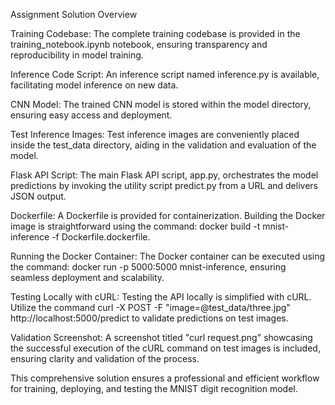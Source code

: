 Assignment Solution Overview

Training Codebase: The complete training codebase is provided in the training_notebook.ipynb notebook, ensuring transparency and reproducibility in model training.

Inference Code Script: An inference script named inference.py is available, facilitating model inference on new data.

CNN Model: The trained CNN model is stored within the model directory, ensuring easy access and deployment.

Test Inference Images: Test inference images are conveniently placed inside the test_data directory, aiding in the validation and evaluation of the model.

Flask API Script: The main Flask API script, app.py, orchestrates the model predictions by invoking the utility script predict.py from a URL and delivers JSON output.

Dockerfile: A Dockerfile is provided for containerization. Building the Docker image is straightforward using the command: docker build -t mnist-inference -f Dockerfile.dockerfile.

Running the Docker Container: The Docker container can be executed using the command: docker run -p 5000:5000 mnist-inference, ensuring seamless deployment and scalability.

Testing Locally with cURL: Testing the API locally is simplified with cURL. Utilize the command curl -X POST -F "image=@test_data/three.jpg" http://localhost:5000/predict to validate predictions on test images.

Validation Screenshot: A screenshot titled "curl request.png" showcasing the successful execution of the cURL command on test images is included, ensuring clarity and validation of the process.

This comprehensive solution ensures a professional and efficient workflow for training, deploying, and testing the MNIST digit recognition model.
